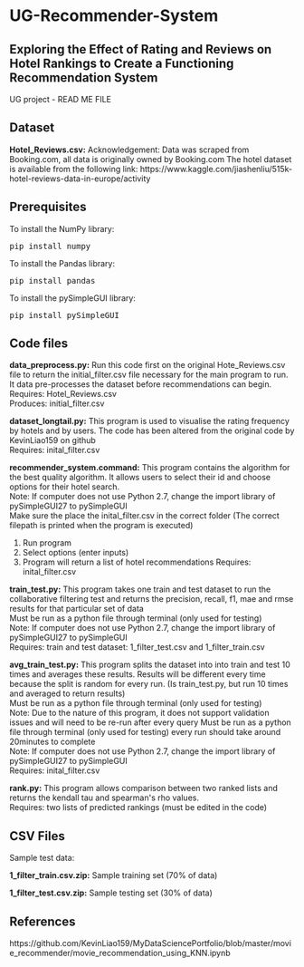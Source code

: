 # UG-Recommender-System
<H2>Exploring the Effect of Rating and Reviews on Hotel Rankings to Create a Functioning Recommendation System</H2>
UG project - READ ME FILE

<H2>Dataset</H2>
<b>Hotel_Reviews.csv:</b>
Acknowledgement: Data was scraped from Booking.com, all data is originally owned by Booking.com
The hotel dataset is available from the following link:
https://www.kaggle.com/jiashenliu/515k-hotel-reviews-data-in-europe/activity

<H2>Prerequisites</H2>
To install the NumPy library:
<pre>pip install numpy</pre>

To install the Pandas library:
<pre>pip install pandas</pre>

To install the pySimpleGUI library:
<pre>pip install pySimpleGUI</pre>

<H2>Code files </H2>

<b>data_preprocess.py:</b>
Run this code first on the original Hote_Reviews.csv file to return the initial_filter.csv file necessary for the main program to run. It data pre-processes the dataset before recommendations can begin.
<br/>
Requires: Hotel_Reviews.csv
<br/>
Produces: initial_filter.csv

<b>dataset_longtail.py:</b>
This program is used to visualise the rating frequency by hotels and by users. The code has been altered from the original code by KevinLiao159 on github
<br/>
Requires: inital_filter.csv

<b>recommender_system.command:</b>
This program contains the algorithm for the best quality algorithm. It allows users to select their id and choose options for their hotel search.
<br/>
Note: If computer does not use Python 2.7, change the import library of pySimpleGUI27 to pySimpleGUI
<br/>
Make sure the place the inital_filter.csv in the correct folder (The correct filepath is printed when the program is executed)
1. Run program
2. Select options (enter inputs)
3. Program will return a list of hotel recommendations
Requires: inital_filter.csv

<b>train_test.py:</b>
This program takes one train and test dataset to run the collaborative filtering test and returns the precision, recall, f1, mae and rmse results for that particular set of data
<br/>
Must be run as a python file through terminal (only used for testing)
<br/>
Note: If computer does not use Python 2.7, change the import library of pySimpleGUI27 to pySimpleGUI
<br/>
Requires: train and test dataset: 1_filter_test.csv and 1_filter_train.csv

<b>avg_train_test.py:</b>
This program splits the dataset into into train and test 10 times and averages these results. Results will be different every time because the split is random for every run. (Is train_test.py, but run 10 times and averaged to return results)
<br/>
Must be run as a python file through terminal (only used for testing)
<br/>
Note: Due to the nature of this program, it does not support validation issues and will need to be re-run after every query
Must be run as a python file through terminal (only used for testing) every run should take around 20minutes to complete
<br/>
Note: If computer does not use Python 2.7, change the import library of pySimpleGUI27 to pySimpleGUI
<br/>
Requires: inital_filter.csv

<b>rank.py:</b>
This program allows comparison between two ranked lists and returns the kendall tau and spearman's rho values.
<br/>
Requires: two lists of predicted rankings (must be edited in the code)

<H2>CSV Files</H2>
Sample test data:

<b>1_filter_train.csv.zip:</b>
Sample training set (70% of data)

<b>1_filter_test.csv.zip:</b>
Sample testing set (30% of data)

<H2>References</H2>
https://github.com/KevinLiao159/MyDataSciencePortfolio/blob/master/movie_recommender/movie_recommendation_using_KNN.ipynb



